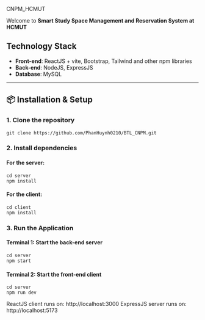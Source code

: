 CNPM_HCMUT

Welcome to **Smart Study Space Management and Reservation System at HCMUT** 
## Technology Stack

- **Front-end**: ReactJS + vite, Bootstrap, Tailwind and other npm libraries  
- **Back-end**: NodeJS, ExpressJS  
- **Database**: MySQL
---

## 📦 Installation & Setup

### 1. Clone the repository
```
git clone https://github.com/PhanHuynh0210/BTL_CNPM.git
```
### 2. Install dependencies

#### For the server:
```
cd server
npm install
```
#### For the client:
```
cd client
npm install
```
### 3. Run the Application
#### Terminal 1: Start the back-end server
```
cd server
npm start
```
#### Terminal 2: Start the front-end client
```
cd server
npm run dev
```
ReactJS client runs on: http://localhost:3000
ExpressJS server runs on: http://localhost:5173

